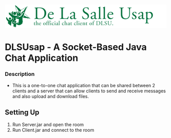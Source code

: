 <img src="/img/banner.png" alt="De La Salle Usap"/>

# DLSUsap - A Socket-Based Java Chat Application 

### Description
- This is a one-to-one chat application that can be shared between 2 clients and a server that can allow clients to send and receive messages and also upload and download files. 

## Setting Up

1. Run Server.jar and open the room
2. Run Client.jar and connect to the room

